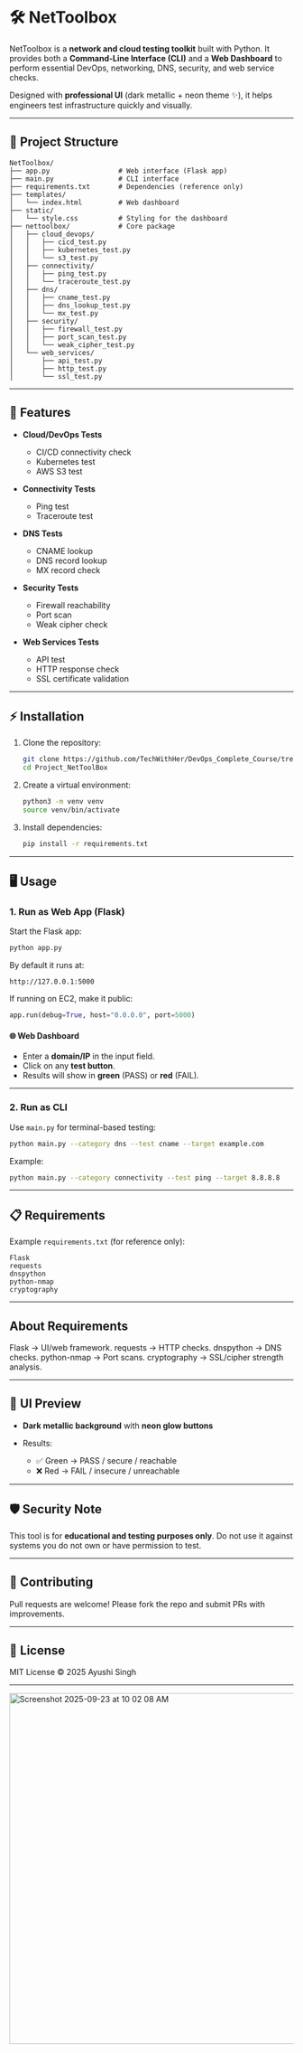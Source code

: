 # 🛠️ NetToolbox

NetToolbox is a **network and cloud testing toolkit** built with Python.
It provides both a **Command-Line Interface (CLI)** and a **Web Dashboard** to perform essential DevOps, networking, DNS, security, and web service checks.

Designed with **professional UI** (dark metallic + neon theme ✨), it helps engineers test infrastructure quickly and visually.

---

## 📂 Project Structure

```
NetToolbox/
├── app.py                 # Web interface (Flask app)
├── main.py                # CLI interface
├── requirements.txt       # Dependencies (reference only)
├── templates/
│   └── index.html         # Web dashboard
├── static/
│   └── style.css          # Styling for the dashboard
├── nettoolbox/            # Core package
│   ├── cloud_devops/
│   │   ├── cicd_test.py
│   │   ├── kubernetes_test.py
│   │   └── s3_test.py
│   ├── connectivity/
│   │   ├── ping_test.py
│   │   └── traceroute_test.py
│   ├── dns/
│   │   ├── cname_test.py
│   │   ├── dns_lookup_test.py
│   │   └── mx_test.py
│   ├── security/
│   │   ├── firewall_test.py
│   │   ├── port_scan_test.py
│   │   └── weak_cipher_test.py
│   └── web_services/
│       ├── api_test.py
│       ├── http_test.py
│       └── ssl_test.py
```

---

## 🚀 Features

* **Cloud/DevOps Tests**

  * CI/CD connectivity check
  * Kubernetes test
  * AWS S3 test

* **Connectivity Tests**

  * Ping test
  * Traceroute test

* **DNS Tests**

  * CNAME lookup
  * DNS record lookup
  * MX record check

* **Security Tests**

  * Firewall reachability
  * Port scan
  * Weak cipher check

* **Web Services Tests**

  * API test
  * HTTP response check
  * SSL certificate validation

---

## ⚡ Installation

1. Clone the repository:

   ```bash
   git clone https://github.com/TechWithHer/DevOps_Complete_Course/tree/main/Week1_Networking/Project_NetToolBox
   cd Project_NetToolBox
   ```

2. Create a virtual environment:

   ```bash
   python3 -m venv venv
   source venv/bin/activate
   ```

3. Install dependencies:

   ```bash
   pip install -r requirements.txt
   ```

---

## 🖥️ Usage

### 1. Run as Web App (Flask)

Start the Flask app:

```bash
python app.py
```

By default it runs at:

```
http://127.0.0.1:5000
```

If running on EC2, make it public:

```python
app.run(debug=True, host="0.0.0.0", port=5000)
```

#### 🌐 Web Dashboard

* Enter a **domain/IP** in the input field.
* Click on any **test button**.
* Results will show in **green** (PASS) or **red** (FAIL).

---

### 2. Run as CLI

Use `main.py` for terminal-based testing:

```bash
python main.py --category dns --test cname --target example.com
```

Example:

```bash
python main.py --category connectivity --test ping --target 8.8.8.8
```

---

## 📋 Requirements

Example `requirements.txt` (for reference only):

```
Flask
requests
dnspython
python-nmap
cryptography
```

---
## About Requirements

Flask → UI/web framework.
requests → HTTP checks.
dnspython → DNS checks.
python-nmap → Port scans.
cryptography → SSL/cipher strength analysis.

---

## 🎨 UI Preview

* **Dark metallic background** with **neon glow buttons**
* Results:

  * ✅ Green → PASS / secure / reachable
  * ❌ Red → FAIL / insecure / unreachable

---

## 🛡️ Security Note

This tool is for **educational and testing purposes only**.
Do not use it against systems you do not own or have permission to test.

---

## 🤝 Contributing

Pull requests are welcome! Please fork the repo and submit PRs with improvements.

---

## 📜 License

MIT License © 2025 Ayushi Singh

---
<img width="904" height="621" alt="Screenshot 2025-09-23 at 10 02 08 AM" src="https://github.com/user-attachments/assets/cfad5656-dbc6-4ecd-a6b9-931681afa3be" />
